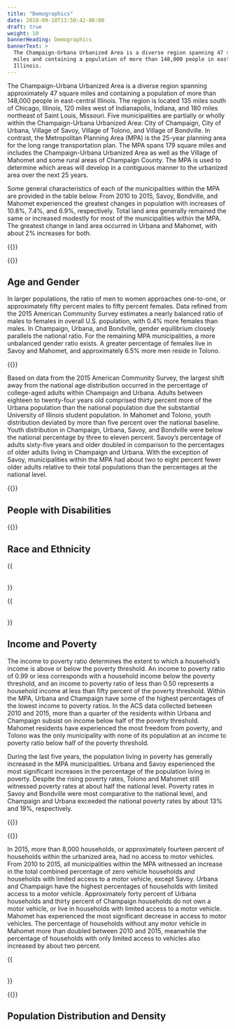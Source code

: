 ```yaml
---
title: "Demographics"
date: 2018-09-18T13:50:42-06:00
draft: true
weight: 10
bannerHeading: Demographics
bannerText: >
  The Champaign-Urbana Urbanized Area is a diverse region spanning 47 square
  miles and containing a population of more than 148,000 people in east-central
  Illinois.
---
```


The Champaign-Urbana Urbanized Area is a diverse region spanning approximately
47 square miles and containing a population of more than 148,000 people in
east-central Illinois. The region is located 135 miles south of Chicago,
Illinois, 120 miles west of Indianapolis, Indiana, and 180 miles northeast of
Saint Louis, Missouri. Five municipalities are partially or wholly within the
Champaign-Urbana Urbanized Area: City of Champaign, City of Urbana, Village of
Savoy, Village of Tolono, and Village of Bondville. In contrast, the
Metropolitan Planning Area (MPA) is the 25-year planning area for the long range
transportation plan. The MPA spans 179 square miles and includes the
Champaign-Urbana Urbanized Area as well as the Village of Mahomet and some rural
areas of Champaign County. The MPA is used to determine which areas will develop
in a contiguous manner to the urbanized area over the next 25 years.

Some general characteristics of each of the municipalities within the MPA are
provided in the table below. From 2010 to 2015, Savoy, Bondville, and
Mahomet experienced the greatest changes in population with increases of 10.8%, 7.4%, and
6.9%, respectively. Total land area generally remained the same or
increased modestly for most of the municipalities within the MPA. The greatest
change in land area occurred in Urbana and Mahomet, with about 2% increases for
both.

{{<table url="basicdemographics2010-2015.csv"
title="Basic Characteristics of Municipalities within the MPA"
switch="true"
source="US Census Bureau, ACS 5-Yr Data, 2010-2015 (Table B01003) and US Census Bureau, Decennial Census, 2010">}}

{{<bar-chart url="chart-basicdemoinfo.csv"
ylabel="Percent Change"
legend-alignment="center"
legend-row-width="1"
title="Percent Change in Population and Land Area">}}

## Age and Gender ##

In larger populations, the ratio of men to women approaches one-to-one, or
approximately fifty percent males to fifty percent females. Data refined from
the 2015 American Community Survey estimates a nearly balanced ratio of males to
females in overall U.S. population, with 0.4% more females than males. In
Champaign, Urbana, and Bondville, gender equilibrium closely parallels the
national ratio. For the remaining MPA municipalities, a more unbalanced gender
ratio exists. A greater percentage of females live in Savoy and Mahomet, and
approximately 6.5% more men reside in Tolono.

{{<bar-chart url="acs15-gender-awayfrom50.csv"
stacked="true"
xangle="0"
xaxis="numeric"
ylabel="Percent Distance away from Equilibrium"
legend-alignment="center"
legend-row-width="2"
grid-lines="true"
title="Percent Gender Difference within the MPA">}}

Based on data from the 2015 American Community Survey, the largest shift away
from the national age distribution occurred in the percentage of college-aged
adults within Champaign and Urbana. Adults between eighteen to twenty-four years
old comprised thirty percent more of the Urbana population than the national
population due the substantial University of Illinois student population. In
Mahomet and Tolono, youth distribution deviated by more than five percent over
the national baseline. Youth distribution in Champaign, Urbana, Savoy, and
Bondville were below the national percentage by three to eleven percent. Savoy’s
percentage of adults sixty-five years and older doubled in comparison to the
percentages of older adults living in Champaign and Urbana. With the exception
of Savoy, municipalities within the MPA had about two to eight percent fewer
older adults relative to their total populations than the percentages at the
national level.

{{<bar-chart url="acs15-age.csv"
stacked="true"
xangle="0"
ylabel="Percent of Population"
legend-alignment="center"
legend-row-width="1"
grid-lines="false"
title="Percent Age Distribution within the MPA">}}


## People with Disabilities ##

{{<bar-chart url="acs-disability2010-2015.csv"
stacked="true"
xangle="-0"
columns="1,2,3,4"
ylabel="Percentage of Population"
legend-alignment="center"
legend-row-width="1"
grid-lines="true"
title="Percentage of the Population with a Disability">}}
## Race and Ethnicity ##


{{<table url="acs15-race.csv"
title="Race Composition of Municipalities within the MPA"
switch="true"
source="US Census Bureau, ACS 5-Yr Data, 2010-2015 (Table B02001)">}}

{{<table url="acs15-ethnicity.csv"
title="Hispanic or Latino Ethnicity within Municipalities of the MPA"
switch="true"
source="US Census Bureau, ACS 5-Yr Data, 2010-2015 (Table B03002)">}}

## Income and Poverty ##

The income to poverty ratio determines the extent to which a household’s income
is above or below the poverty threshold. An income to poverty ratio of 0.99 or
less corresponds with a household income below the poverty threshold, and an
income to poverty ratio of less than 0.50 represents a household income at less
than fifty percent of the poverty threshold. Within the MPA, Urbana and
Champaign have some of the highest percentages of the lowest income to poverty
ratios. In the ACS data collected between 2010 and 2015, more than a quarter of
the residents within Urbana and Champaign subsist on income below half of the
poverty threshold. Mahomet residents have experienced the most freedom from
poverty, and Tolono was the only municipality with none of its population at an
income to poverty ratio below half of the poverty threshold.

During the last five years, the population living in poverty has generally
increased in the MPA municipalities. Urbana and Savoy experienced the most
significant increases in the percentage of the population living in poverty.
Despite the rising poverty rates, Tolono and Mahomet still witnessed poverty
rates at about half the national level. Poverty rates in Savoy and Bondville
were most comparative to the national level, and Champaign and Urbana exceeded
the national poverty rates by about 13% and 19%, respectively.


{{<bar-chart url="acs-poverty2010-2015.csv"
stacked="true"
xangle="0"
switch="false"
grid-lines="true"
columns="1,4,5,6,7"
legend-alignment="center"
legend-row-width="2"
ylabel="Percent of Population"
title="Income to Poverty Ratio within the MPA">}}

{{<bar-chart url="acs-poverty2010-2015.csv"
stacked="false"
xangle="0"
grid-lines="true"
columns="1,2,3"
legend-alignment="center"
legend-row-width="1"
ylabel="Percentage of Population"
title="Percentage of Population Living below the Poverty Level">}}

In 2015, more than 8,000 households, or approximately fourteen percent of
households within the urbanized area, had no access to motor vehicles. From 2010
to 2015, all municipalities within the MPA witnessed an increase in the total
combined percentage of zero vehicle households and households with limited
access to a motor vehicle, except Savoy. Urbana and Champaign have the highest
percentages of households with limited access to a motor vehicle. Approximately
forty percent of Urbana households and thirty percent of Champaign households do
not own a motor vehicle, or live in households with limited access to a motor
vehicle. Mahomet has experienced the most significant decrease in access to
motor vehicles. The percentage of households without any motor vehicle in
Mahomet more than doubled between 2010 and 2015, meanwhile the percentage of
households with only limited access to vehicles also increased by about two
percent.

{{<table url="acs15-0cars.csv"
title="Access to Motor Vehicles per Household"
switch="true"
source="US Census Bureau, ACS 5-Yr Data, 2010-2015 (Table B08201)">}}

{{<bar-chart url="acs15-0cars2010-2015.csv"
stacked="true"
xangle="-90"
legend-alignment="center"
legend-row-width="1"
ylabel="Percentage of Households"
title="Households with Limited Motor Vehicle Access from 2010 to 2015">}}

## Population Distribution and Density ##
